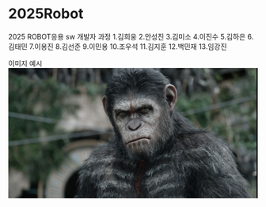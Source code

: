 # 2025Robot
2025 ROBOT응용 sw 개발자 과정
1.김희웅
2.안성진
3.김미소
4.이진수
5.김하은
6.김태민
7.이용진
8.김선준
9.이민용
10.조우석
11.김지훈
12.백민재
13.임강진

이미지 예시
![이미지](htm_20140626100314122.jpg)

